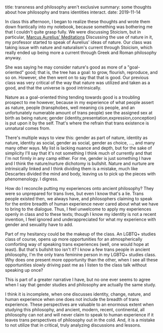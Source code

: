 title: transness and philosophy aren't exclusive
summary: some thoughts about how philosophy and trans identities interact.
date: 2019-11-14

In class this afternoon, I began to realize these thoughts and wrote them down frantically into my
notebook, because something was bothering me that I couldn't quite grasp fully. We were discussing
Stoicism, but in particular, [Marcus Aurelius' Meditations](https://www.gutenberg.org/ebooks/2680)
Discussing the use of nature in it, my professor started to speak of Aurelius' ideas of nature. Our
class was taking issue with nature and naturalism's current through Stoicism, which really ended up
being more a current through Greek and Roman philosophy anyway.

She was saying he may consider nature's good as more of a "goal-oriented" good; that is, the tree
has a goal: to grow, flourish, reproduce, and so on. However, she then went on to say that that is
good. Our previous class was very critical of the way that nature was utilized and taken as a good,
and that the universe is good intrinsically.

Nature as a goal-oriented thing tending towards good is a troubling prospect to me however, because
in my experience of what people assert as nature, people (transphobes, well meaning cis people, and
an unfortunately numerable amount of trans people) see the assigned sex at birth as being nature;
gender {identity,presentation,expression,conception} is put upon it by the self. That's where the
refrain that trans existence is unnatural comes from.

There's multiple ways to view this: gender as part of nature, identity as nature, identity as
social, gender as social, gender as choice, ..., and many many other ways. My list is lacking
nuance and depth, but for the sake of simplicity I'll say that it's not something I think much of
currently and that I'm not firmly in any camp either. For me, gender is just something I have and
I think the nature/nurture dichotomy is bullshit. Nature and nurture are intrinsically linked and
I think dividing them is a mistake, much like Descartes divided the mind and body, leaving us to
pick up the pieces with phenomenology. I digress.

How do I reconcile putting my experiences onto ancient philosophy? They were so unprepared for trans
lives, but even I know that's a lie. Trans people existed then, we always have, and philosophers
claiming to speak for the entire breadth of human experience never cared about what we have to bring
to the dialogue. Thus, I feel unwelcome to apply my experiences openly in class and to these
texts; though I know my identity is not a recent invention, I feel ignored and underappreciated for
what my experience with gender and sexuality have to add.

Part of my hesitancy could be the makeup of the class. An LGBTQ+ studies class of course, opens up
more opportunities for an atmospherically comforting way of speaking trans experiences (well, one
would hope at least). But that's bullshit too isn't it? I know a few trans people in ancient
philosophy, I'm the only trans feminine person in my LGBTQ+ studies class. Why does one present more
opportunity than the other, when I see all these opportunities slowly driving past me as I listen to
the class talk without speaking up once?

This is part of a greater narrative I have, but no one ever seems to agree when I say that gender
studies and philosophy are actually the same study.

I think it is incomplete, when one discusses identity, change, nature, and human experience when one
does not include the breadth of trans experience. These perspectives are valuable to an enormous
extent when studying this philosophy, and ancient, modern, recent, continental, all philosophy can
not and will never claim to speak to human experience if it leaves trans perspectives of philosophy
out in the cold. And, it is a mistake to not utilize that in critical, truly analyzing discussions
and lessons.
